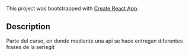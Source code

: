 This project was bootstrapped with [Create React App](https://github.com/facebook/create-react-app).

## Description
Parte del curso, en donde mediante una api se hace entregan diferentes frases de la seriegit

